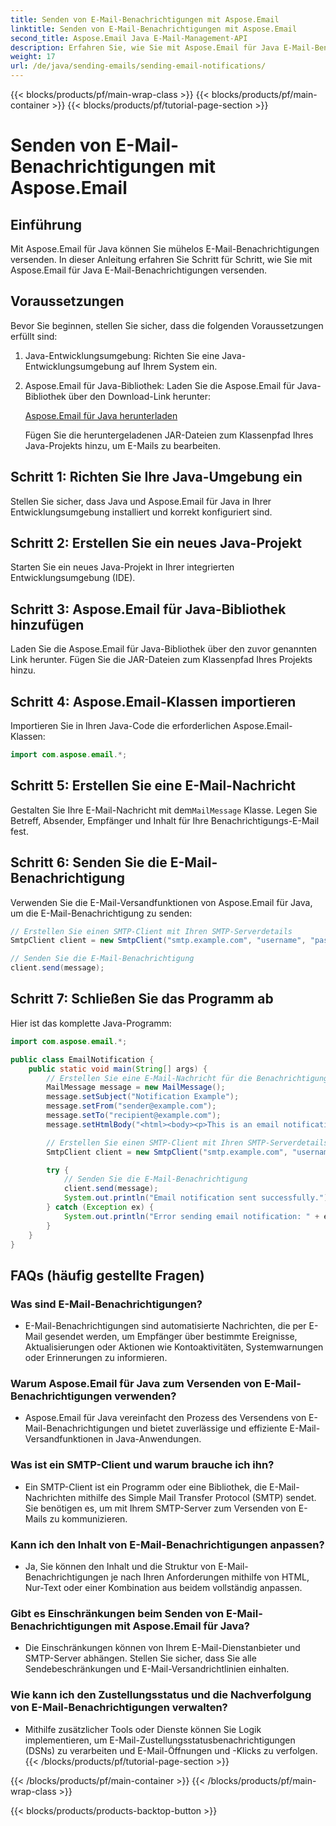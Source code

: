 ```yaml
---
title: Senden von E-Mail-Benachrichtigungen mit Aspose.Email
linktitle: Senden von E-Mail-Benachrichtigungen mit Aspose.Email
second_title: Aspose.Email Java E-Mail-Management-API
description: Erfahren Sie, wie Sie mit Aspose.Email für Java E-Mail-Benachrichtigungen effektiv versenden. Ein umfassender Leitfaden mit Codebeispielen und FAQs für eine reibungslose Kommunikation.
weight: 17
url: /de/java/sending-emails/sending-email-notifications/
---
```


{{< blocks/products/pf/main-wrap-class >}}
{{< blocks/products/pf/main-container >}}
{{< blocks/products/pf/tutorial-page-section >}}

# Senden von E-Mail-Benachrichtigungen mit Aspose.Email


## Einführung

Mit Aspose.Email für Java können Sie mühelos E-Mail-Benachrichtigungen versenden. In dieser Anleitung erfahren Sie Schritt für Schritt, wie Sie mit Aspose.Email für Java E-Mail-Benachrichtigungen versenden.

## Voraussetzungen

Bevor Sie beginnen, stellen Sie sicher, dass die folgenden Voraussetzungen erfüllt sind:

1. Java-Entwicklungsumgebung: Richten Sie eine Java-Entwicklungsumgebung auf Ihrem System ein.

2. Aspose.Email für Java-Bibliothek: Laden Sie die Aspose.Email für Java-Bibliothek über den Download-Link herunter:

   [Aspose.Email für Java herunterladen](https://releases.aspose.com/email/java/)

   Fügen Sie die heruntergeladenen JAR-Dateien zum Klassenpfad Ihres Java-Projekts hinzu, um E-Mails zu bearbeiten.

## Schritt 1: Richten Sie Ihre Java-Umgebung ein

Stellen Sie sicher, dass Java und Aspose.Email für Java in Ihrer Entwicklungsumgebung installiert und korrekt konfiguriert sind.

## Schritt 2: Erstellen Sie ein neues Java-Projekt

Starten Sie ein neues Java-Projekt in Ihrer integrierten Entwicklungsumgebung (IDE).

## Schritt 3: Aspose.Email für Java-Bibliothek hinzufügen

Laden Sie die Aspose.Email für Java-Bibliothek über den zuvor genannten Link herunter. Fügen Sie die JAR-Dateien zum Klassenpfad Ihres Projekts hinzu.

## Schritt 4: Aspose.Email-Klassen importieren

Importieren Sie in Ihren Java-Code die erforderlichen Aspose.Email-Klassen:

```java
import com.aspose.email.*;
```

## Schritt 5: Erstellen Sie eine E-Mail-Nachricht

Gestalten Sie Ihre E-Mail-Nachricht mit dem`MailMessage` Klasse. Legen Sie Betreff, Absender, Empfänger und Inhalt für Ihre Benachrichtigungs-E-Mail fest.

## Schritt 6: Senden Sie die E-Mail-Benachrichtigung

Verwenden Sie die E-Mail-Versandfunktionen von Aspose.Email für Java, um die E-Mail-Benachrichtigung zu senden:

```java
// Erstellen Sie einen SMTP-Client mit Ihren SMTP-Serverdetails
SmtpClient client = new SmtpClient("smtp.example.com", "username", "password");

// Senden Sie die E-Mail-Benachrichtigung
client.send(message);
```

## Schritt 7: Schließen Sie das Programm ab

Hier ist das komplette Java-Programm:

```java
import com.aspose.email.*;

public class EmailNotification {
    public static void main(String[] args) {
        // Erstellen Sie eine E-Mail-Nachricht für die Benachrichtigung
        MailMessage message = new MailMessage();
        message.setSubject("Notification Example");
        message.setFrom("sender@example.com");
        message.setTo("recipient@example.com");
        message.setHtmlBody("<html><body><p>This is an email notification.</p></body></html>");

        // Erstellen Sie einen SMTP-Client mit Ihren SMTP-Serverdetails
        SmtpClient client = new SmtpClient("smtp.example.com", "username", "password");

        try {
            // Senden Sie die E-Mail-Benachrichtigung
            client.send(message);
            System.out.println("Email notification sent successfully.");
        } catch (Exception ex) {
            System.out.println("Error sending email notification: " + ex.getMessage());
        }
    }
}
```

## FAQs (häufig gestellte Fragen)

### Was sind E-Mail-Benachrichtigungen?
   - E-Mail-Benachrichtigungen sind automatisierte Nachrichten, die per E-Mail gesendet werden, um Empfänger über bestimmte Ereignisse, Aktualisierungen oder Aktionen wie Kontoaktivitäten, Systemwarnungen oder Erinnerungen zu informieren.

### Warum Aspose.Email für Java zum Versenden von E-Mail-Benachrichtigungen verwenden?
   - Aspose.Email für Java vereinfacht den Prozess des Versendens von E-Mail-Benachrichtigungen und bietet zuverlässige und effiziente E-Mail-Versandfunktionen in Java-Anwendungen.

### Was ist ein SMTP-Client und warum brauche ich ihn?
   - Ein SMTP-Client ist ein Programm oder eine Bibliothek, die E-Mail-Nachrichten mithilfe des Simple Mail Transfer Protocol (SMTP) sendet. Sie benötigen es, um mit Ihrem SMTP-Server zum Versenden von E-Mails zu kommunizieren.

### Kann ich den Inhalt von E-Mail-Benachrichtigungen anpassen?
   - Ja, Sie können den Inhalt und die Struktur von E-Mail-Benachrichtigungen je nach Ihren Anforderungen mithilfe von HTML, Nur-Text oder einer Kombination aus beidem vollständig anpassen.

### Gibt es Einschränkungen beim Senden von E-Mail-Benachrichtigungen mit Aspose.Email für Java?
   - Die Einschränkungen können von Ihrem E-Mail-Dienstanbieter und SMTP-Server abhängen. Stellen Sie sicher, dass Sie alle Sendebeschränkungen und E-Mail-Versandrichtlinien einhalten.

### Wie kann ich den Zustellungsstatus und die Nachverfolgung von E-Mail-Benachrichtigungen verwalten?
   - Mithilfe zusätzlicher Tools oder Dienste können Sie Logik implementieren, um E-Mail-Zustellungsstatusbenachrichtigungen (DSNs) zu verarbeiten und E-Mail-Öffnungen und -Klicks zu verfolgen.
{{< /blocks/products/pf/tutorial-page-section >}}

{{< /blocks/products/pf/main-container >}}
{{< /blocks/products/pf/main-wrap-class >}}

{{< blocks/products/products-backtop-button >}}
